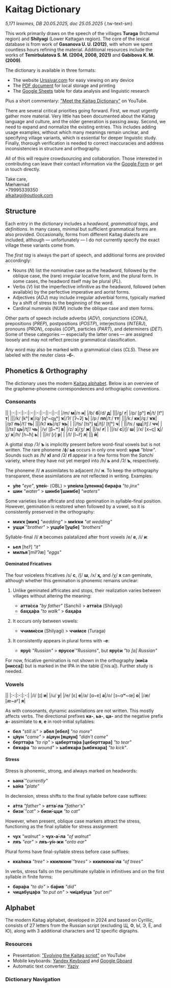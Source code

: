 # Kaitag Dictionary

*5,171 lexemes, DB 20.05.2025, doc 25.05.2025* {.tw-text-sm}

This work primarily draws on the speech of the villages **Turaga** (Irchamul region) and **Shilyagi** (Lower Kattagan region). The core of the lexical database is from work of **Gasanova U. U. (2012)**, with whom we spent countless hours refining the material. Additional resources include the works of **Temirbulatova S. M. (2004, 2008, 2021)** and **Gabibova K. M. (2009)**.

The dictionary is available in three formats:

* The website [Urssivar.com](https://urssivar.com/dictionary) for easy viewing on any device
* The [PDF document](/xdq-eng%20dictionary.pdf) for local storage and printing
* The [Google Sheets](https://docs.google.com/spreadsheets/d/1TAvQAMAw0jDdStvq2Z1E-m1mz3UWkCMGQBgLCnPQgJs/edit?usp=sharing) table for data analysis and linguistic research

Plus a short commentary: ["Meet the Kaitag Dictionary"](https://youtu.be/Ad2o1hwYagA) on YouTube.

There are several critical priorities going forward. First, we must urgently gather more material. Very little has been documented about the Kaitag language and culture, and the older generation is passing away. Second, we need to expand and normalize the existing entries. This includes adding usage examples, without which many meanings remain unclear, and specifying village variants, which is essential for deeper linguistic study. Finally, thorough verification is needed to correct inaccuracies and address inconsistencies in structure and orthography.

All of this will require crowdsourcing and collaboration. Those interested in contributing can leave their contact information via the [Google Form](https://forms.gle/ZrPaUdamKc2t8LE78) or get in touch directly.

Take care,  
Mæhæmad  
+79995339350  
<alkaitagi@outlook.com>

## Structure

Each entry in the dictionary includes a *headword*, *grammatical tags*, and *definitions*. In many cases, minimal but sufficient grammatical forms are also provided. Occasionally, forms from different Kaitag dialects are included, although — unfortunately — I do not currently specify the exact village these variants come from.

The *first tag* is always the part of speech, and additional forms are provided accordingly:

* Nouns (*N*) list the nominative case as the headword, followed by the oblique case, the (rare) irregular locative form, and the plural form. In some cases, the headword itself may be plural (*PL*).
* Verbs (*V*) list the imperfective infinitive as the headword, followed (when available) by the perfective imperative and aorist forms.
* Adjectives (*ADJ*) may include irregular adverbial forms, typically marked by a shift of stress to the beginning of the word.
* Cardinal numerals (*NUM*) include the oblique case and stem forms.
  
Other parts of speech include adverbs (*ADV*), conjunctions (*CONJ*), prepositions (*PREP*), postpositions (*POSTP*), interjections (*INTERJ*), pronouns (*PRON*), copulas (*COP*), particles (*PART*), and determiners (*DET*). Some of these categories — especially the latter ones — are assigned loosely and may not reflect precise grammatical classification.

Any word may also be marked with a grammatical class (*CLS*). These are labeled with the neuter class **-б-**.

## Phonetics & Orthography

The dictionary uses the modern [Kaitag alphabet](#alphabet). Below is an overview of the grapheme-phoneme correspondences and orthographic conventions.

### Consonants

<div class="table-wide table-compact">

||
|:-:|:-:|:-:|:-:|:-:|:-:|:-:|:-:|
|/m/ **м**|/n **н**|
|/b/ **б**|/d/ **д**| |||/g/ **г**|
|/p/ [pʰ] **п**|/t/ [tʰ] **т**| |||/k/ [kʰ] **к**|/q/ [qʰ~qχʰ] **ҡ**|/ʔ/ [ʔ~ʡ] **ъ**|
|/pː/ **пп**|/tː/ **тт**| |||/kː/ **кк**|/qː/ **ҡҡ**|
|/pʼ/ **пь**|/tʼ/ **ть**| |||/kʼ/ **кь**|/qʼ/ **ҡь**|
| ||/ts/ [tsʰ] **ц**|/tʃ/ [tʃʰ] **ч**|
| ||/tsː/ **цц**|/tʃː/ **чч**|
| ||/tsʼ/ **ць**|/tʃʼ/ **чь**|
|/v/ [β~ʷ] **в**| |/z/ **з**|/ʒ/ **ж**| ||/ʁ/ **ғ**|
| ||/s/ **с**|/ʃ/ **ш**| |/x/ [x~ç] **ҳ**|/χ/ **х**|/h/ [h~ħ] **ь**|
| ||/r/ [ɾ]  **р**|
| |/l/ [l~lʲ] **л**| ||j **й**|

</div>

A glottal stop /ʔ/ **ъ** is implicitly present before word-final vowels but is not written. The rare phoneme /ɸ/ **ьв** occurs in only one word: **ьуьв** *"blow"*. Sounds such as /ħ/ **хӏ** and /ʡ/ **гӏ** appear in a few forms from the *Sanchi* variety, where they have not yet merged into /h/ **ь** and /ʔ/ **ъ**, respectively.

The phoneme /l/ **л** assimilates to adjacent /n/ **н**. To keep the orthography transparent, these assimilations are not reflected in writing. Examples:

* **у́ле** *"eye"*, **уле́н**- (OBL) > **уле́нла [уленна] бира́ра** *"to jinx"*
* **шин** *"water"* > **шинбе́ [шимбе]** *"waters"*

Some varieties lose affricate and stop gemination in syllable-final position. However, gemination is restored when followed by a vowel, so it is consistently preserved in the orthography:

* **миҡҡ [миҡ]** *"wedding"* > **ми́ҡҡи** *"at wedding"*
* **уцци́** *"brother"* > **уццбе́ [уцбе]** *"brothers"*

Syllable-final /l/ **л** becomes palatalized after front vowels /e/ **е**, /i/ **и**:

* **ьел** [hɛlʲ] *"it"*
* **милъя́** [milʲʔæ] *"eggs"*

#### Geminated Fricatives

The four voiceless fricatives /s/ **с**, /ʃ/ **ш**, /x/ **ҳ**, and /χ/ **х** can geminate, although whether this gemination is phonemic remains unclear:

1. Unlike geminated affricates and stops, their realization varies between villages without altering the meaning:

   * **атта́сса** *"by father"* (Sanchi) > **атта́са** (Shilyagi)
   * **баҳҳа́ра** *"to walk"* > **баҳа́ра**

2. It occurs only between vowels:

   * **ччими́сси** (Shilyagi) > **ччи́мсе** (Turaga)

3. It consistently appears in plural forms with **-е**:

   * **яру́с** *"Russian"* > **яруссе́** *"Russians"*, but **яру́си** *"to [a] Russian"*

For now, fricative gemination is not shown in the orthography (**ни́са [нисса]**) but is marked in the IPA in the table ([ˈnisːa]). Further study is needed.

### Vowels

<div class="table-wide table-compact">

||
|:-:|:-:|:-:|
|/i/ [ɪ] **и**| |/u/ **у**|
|/e/ [ɛ] **е**|/a/ [ɑ~ɐ] **а**|/o/ [ɔ~ɑʷ~œ] **о**|
|/æ/ [æ~aˤ] **я**|

</div>

As with consonants, dynamic assimilations are not written. This mostly affects verbs. The directional prefixes **ка-**, **ьа-**, **ца-** and the negative prefix **а-** assimilate to **я**, **е** in root-initial syllables:

* **бел** *"still is"* > **а́бел [ебел]** *"no more"*
* **ц́яун** *"came"* > **а́цяун [яцяун]** *"didn't come"*
* **бертта́ра** *"to rip"* > **цабертта́ра [цеберттара]** *"to tear"*
* **бяҡа́ра** *"to wound"* > **ьабяҡа́ра [ьябяҡара]** *"to kick"*.

#### Stress

Stress is phonemic, strong, and always marked on headwords:

* **ьана́** *"currently"*
* **ьа́на** *"plate"*

In declension, stress shifts to the final syllable before case suffixes:

* **а́тта** *"father"* > **атта́-ла** *"father's"*
* **бизи́** *"cat"* > **бизи́-цци** *"to cat"*

However, when present, oblique case markers attract the stress, functioning as the final syllable for stress assignment:

* **чух** *"walnut"* > **чух-а́-ла** *"of walnut"*
* **ляъ** *"ear"* > **ляъ-у́н-жи** *"onto ear"*

Plural forms have final-syllable stress before case suffixes:

* **кка́лкка** *"tree"* > **ккилккне́** *"trees"* > **ккилккна́-ла** *"of trees"*

In verbs, stress falls on the penultimate syllable in infinitives and on the first syllable in finite forms:

* **бара́ра** *"to do"* > **ба́рив** *"did"*
* **чицабуца́ра** *"to put on"* > **чи́цабуца** *"put on!"*

## Alphabet

The modern Kaitag alphabet, developed in 2024 and based on Cyrillic, consists of 27 letters from the Russian script (excluding Щ, Ф, Ы, Э, Ё, and Ю), along with 3 additional characters and 12 specific digraphs.

### Resources

* Presentation: ["Evolving the Kaitag script"](https://youtu.be/Ad2o1hwYagA) on YouTube
* Mobile keyboards: [Yandex Keyboard](https://redirect.appmetrica.yandex.com/serve/172416875559437678) and [Google Gboard](https://play.google.com/store/apps/details?id=com.google.android.inputmethod.latin)
* Automatic text converter: [Yaziv](https://yaziv.raxys.app/?lang=xdq&to=0&from=3&text=%D0%BA%D1%8A%D0%B0%D0%B1%D0%B0%D0%B3%D1%8A+%D0%B1%D0%B5%D0%BB%D1%85%D1%8C%D1%83%D0%BD)

### Dictionary Navigation

<DIndex :dict="dict" :local="$frontmatter.navbar === false" class="tw-my-4"/>
